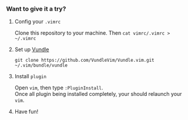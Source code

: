 ### Want to give it a try?

1. Config your `.vimrc`

    Clone this repository to your machine. Then `cat vimrc/.vimrc > ~/.vimrc`

2. Set up [Vundle](https://github.com/VundleVim/Vundle.vim)

    `git clone https://github.com/VundleVim/Vundle.vim.git ~/.vim/bundle/vundle`

3. Install `plugin`
    
    Open `vim`, then type `:PluginInstall`.  
    Once all plugin being installed completely, your should relaunch your `vim`.

4. Have fun!

